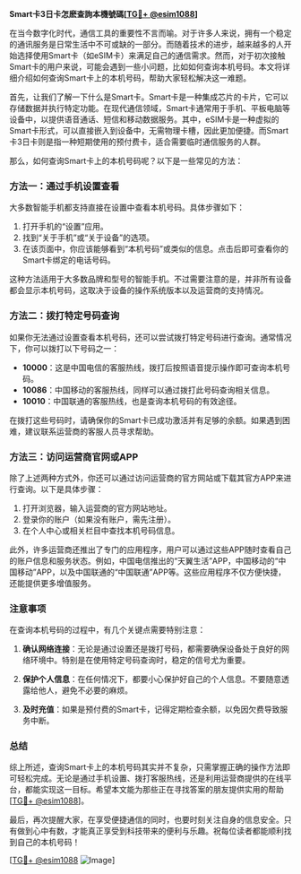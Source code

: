 **Smart卡3日卡怎麽查詢本機號碼[[TG💪+ @esim1088](https://t.me/s/esim1088)]**

在当今数字化时代，通信工具的重要性不言而喻。对于许多人来说，拥有一个稳定的通讯服务是日常生活中不可或缺的一部分。而随着技术的进步，越来越多的人开始选择使用Smart卡（如eSIM卡）来满足自己的通信需求。然而，对于初次接触Smart卡的用户来说，可能会遇到一些小问题，比如如何查询本机号码。本文将详细介绍如何查询Smart卡上的本机号码，帮助大家轻松解决这一难题。

首先，让我们了解一下什么是Smart卡。Smart卡是一种集成芯片的卡片，它可以存储数据并执行特定功能。在现代通信领域，Smart卡通常用于手机、平板电脑等设备中，以提供语音通话、短信和移动数据服务。其中，eSIM卡是一种虚拟的Smart卡形式，可以直接嵌入到设备中，无需物理卡槽，因此更加便捷。而Smart卡3日卡则是指一种短期使用的预付费卡，适合需要临时通信服务的人群。

那么，如何查询Smart卡上的本机号码呢？以下是一些常见的方法：

### 方法一：通过手机设置查看

大多数智能手机都支持直接在设置中查看本机号码。具体步骤如下：

1. 打开手机的“设置”应用。
2. 找到“关于手机”或“关于设备”的选项。
3. 在该页面中，你应该能够看到“本机号码”或类似的信息。点击后即可查看你的Smart卡绑定的电话号码。

这种方法适用于大多数品牌和型号的智能手机。不过需要注意的是，并非所有设备都会显示本机号码，这取决于设备的操作系统版本以及运营商的支持情况。

### 方法二：拨打特定号码查询

如果你无法通过设置查看本机号码，还可以尝试拨打特定号码进行查询。通常情况下，你可以拨打以下号码之一：

- **10000**：这是中国电信的客服热线，拨打后按照语音提示操作即可查询本机号码。
- **10086**：中国移动的客服热线，同样可以通过拨打此号码查询相关信息。
- **10010**：中国联通的客服热线，也是查询本机号码的有效途径。

在拨打这些号码时，请确保你的Smart卡已成功激活并有足够的余额。如果遇到困难，建议联系运营商的客服人员寻求帮助。

### 方法三：访问运营商官网或APP

除了上述两种方式外，你还可以通过访问运营商的官方网站或下载其官方APP来进行查询。以下是具体步骤：

1. 打开浏览器，输入运营商的官方网站地址。
2. 登录你的账户（如果没有账户，需先注册）。
3. 在个人中心或相关栏目中查找本机号码信息。

此外，许多运营商还推出了专门的应用程序，用户可以通过这些APP随时查看自己的账户信息和服务状态。例如，中国电信推出的“天翼生活”APP，中国移动的“中国移动”APP，以及中国联通的“中国联通”APP等。这些应用程序不仅方便快捷，还能提供更多增值服务。

### 注意事项

在查询本机号码的过程中，有几个关键点需要特别注意：

1. **确认网络连接**：无论是通过设置还是拨打号码，都需要确保设备处于良好的网络环境中。特别是在使用特定号码查询时，稳定的信号尤为重要。
   
2. **保护个人信息**：在任何情况下，都要小心保护好自己的个人信息。不要随意透露给他人，避免不必要的麻烦。

3. **及时充值**：如果是预付费的Smart卡，记得定期检查余额，以免因欠费导致服务中断。

### 总结

综上所述，查询Smart卡上的本机号码其实并不复杂，只需掌握正确的操作方法即可轻松完成。无论是通过手机设置、拨打客服热线，还是利用运营商提供的在线平台，都能实现这一目标。希望本文能为那些正在寻找答案的朋友提供实用的帮助[[TG💪+ @esim1088](https://t.me/s/esim1088)]。

最后，再次提醒大家，在享受便捷通信的同时，也要时刻关注自身的信息安全。只有做到心中有数，才能真正享受到科技带来的便利与乐趣。祝每位读者都能顺利找到自己的本机号码！

[[TG💪+ @esim1088](https://t.me/s/esim1088) ![Image](https://i.postimg.cc/4NQfJmqS/Snipaste-2025-05-13-00-14-12.png)]
